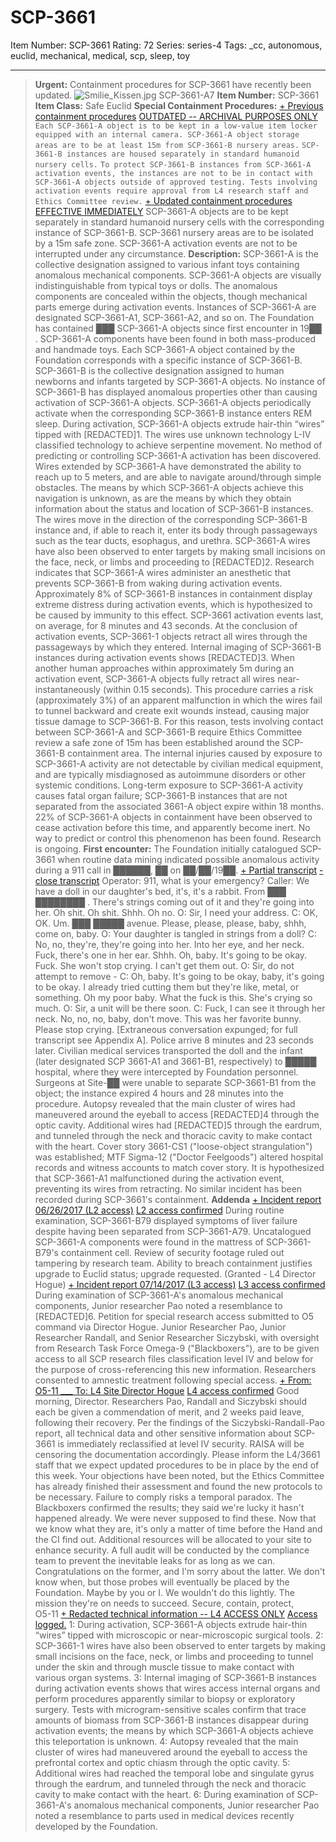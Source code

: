 # SCP-3661
Item Number: SCP-3661
Rating: 72
Series: series-4
Tags: _cc, autonomous, euclid, mechanical, medical, scp, sleep, toy

---

> **Urgent:** Containment procedures for SCP-3661 have recently been updated.
![Smilie_Kissen.jpg](https://scp-wiki.wdfiles.com/local--files/scp-3661/Smilie_Kissen.jpg)
SCP-3661-A7
**Item Number:** SCP-3661
**Item Class:** Safe Euclid
**Special Containment Procedures:**
[\+ Previous containment procedures](javascript:;)
[OUTDATED -- ARCHIVAL PURPOSES ONLY](javascript:;)
`Each SCP-3661-A object is to be kept in a low-value item locker equipped with an internal camera. SCP-3661-A object storage areas are to be at least 15m from SCP-3661-B nursery areas.`
`SCP-3661-B instances are housed separately in standard humanoid nursery cells.`
`To protect SCP-3661-B instances from SCP-3661-A activation events, the instances are not to be in contact with SCP-3661-A objects outside of approved testing. Tests involving activation events require approval from L4 research staff and Ethics Committee review.`
[\+ Updated containment procedures](javascript:;)
[EFFECTIVE IMMEDIATELY](javascript:;)
SCP-3661-A objects are to be kept separately in standard humanoid nursery cells with the corresponding instance of SCP-3661-B.
SCP-3661 nursery areas are to be isolated by a 15m safe zone.
SCP-3661-A activation events are not to be interrupted under any circumstance.
**Description:** SCP-3661-A is the collective designation assigned to various infant toys containing anomalous mechanical components. SCP-3661-A objects are visually indistinguishable from typical toys or dolls. The anomalous components are concealed within the objects, though mechanical parts emerge during activation events.
Instances of SCP-3661-A are designated SCP-3661-A1, SCP-3661-A2, and so on. The Foundation has contained ███ SCP-3661-A objects since first encounter in 19██ . SCP-3661-A components have been found in both mass-produced and handmade toys. Each SCP-3661-A object contained by the Foundation corresponds with a specific instance of SCP-3661-B.
SCP-3661-B is the collective designation assigned to human newborns and infants targeted by SCP-3661-A objects. No instance of SCP-3661-B has displayed anomalous properties other than causing activation of SCP-3661-A objects.
SCP-3661-A objects periodically activate when the corresponding SCP-3661-B instance enters REM sleep. During activation, SCP-3661-A objects extrude hair-thin “wires” tipped with [REDACTED]1. The wires use unknown technology L-IV classified technology to achieve serpentine movement. No method of predicting or controlling SCP-3661-A activation has been discovered.
Wires extended by SCP-3661-A have demonstrated the ability to reach up to 5 meters, and are able to navigate around/through simple obstacles. The means by which SCP-3661-A objects achieve this navigation is unknown, as are the means by which they obtain information about the status and location of SCP-3661-B instances.
The wires move in the direction of the corresponding SCP-3661-B instance and, if able to reach it, enter its body through passageways such as the tear ducts, esophagus, and urethra. SCP-3661-A wires have also been observed to enter targets by making small incisions on the face, neck, or limbs and proceeding to [REDACTED]2.
Research indicates that SCP-3661-A wires administer an anesthetic that prevents SCP-3661-B from waking during activation events. Approximately 8% of SCP-3661-B instances in containment display extreme distress during activation events, which is hypothesized to be caused by immunity to this effect.
SCP-3661 activation events last, on average, for 8 minutes and 43 seconds. At the conclusion of activation events, SCP-3661-1 objects retract all wires through the passageways by which they entered. Internal imaging of SCP-3661-B instances during activation events shows [REDACTED]3.
When another human approaches within approximately 5m during an activation event, SCP-3661-A objects fully retract all wires near-instantaneously (within 0.15 seconds). This procedure carries a risk (approximately 3%) of an apparent malfunction in which the wires fail to tunnel backward and create exit wounds instead, causing major tissue damage to SCP-3661-B. For this reason, tests involving contact between SCP-3661-A and SCP-3661-B require Ethics Committee review a safe zone of 15m has been established around the SCP-3661-B containment area.
The internal injuries caused by exposure to SCP-3661-A activity are not detectable by civilian medical equipment, and are typically misdiagnosed as autoimmune disorders or other systemic conditions. Long-term exposure to SCP-3661-A activity causes fatal organ failure; SCP-3661-B instances that are not separated from the associated 3661-A object expire within 18 months.
22% of SCP-3661-A objects in containment have been observed to cease activation before this time, and apparently become inert. No way to predict or control this phenomenon has been found. Research is ongoing.
**First encounter:** The Foundation initially catalogued SCP-3661 when routine data mining indicated possible anomalous activity during a 911 call in ██████, ██ on ██/██/19██.
[\+ Partial transcript](javascript:;)
[\- close transcript](javascript:;)
> Operator: 911, what is your emergency?
> Caller: We have a doll in our daughter's bed, it's, it's a rabbit. From ███ ████████ . There's strings coming out of it and they're going into her. Oh shit. Oh shit. Shhh. Oh no.
> O: Sir, I need your address.
> C: OK, OK. Um. ███ █████ avenue. Please, please, please, baby, shhh, come on, baby.
> O: Your daughter is tangled in strings from a doll?
> C: No, no, they're, they're going into her. Into her eye, and her neck. Fuck, there's one in her ear. Shhh. Oh, baby. It's going to be okay. Fuck. She won't stop crying. I can't get them out.
> O: Sir, do not attempt to remove -
> C: Oh, baby. It's going to be okay, baby, it's going to be okay. I already tried cutting them but they're like, metal, or something. Oh my poor baby. What the fuck is this. She's crying so much.
> O: Sir, a unit will be there soon.
> C: Fuck, I can see it through her neck. No, no, no, baby, don't move. This was her favorite bunny. Please stop crying.
> [Extraneous conversation expunged; for full transcript see Appendix A].
> Police arrive 8 minutes and 23 seconds later.
Civilian medical services transported the doll and the infant (later designated SCP 3661-A1 and 3661-B1, respectively) to █████ hospital, where they were intercepted by Foundation personnel.
Surgeons at Site-██ were unable to separate SCP-3661-B1 from the object; the instance expired 4 hours and 28 minutes into the procedure. Autopsy revealed that the main cluster of wires had maneuvered around the eyeball to access [REDACTED]4 through the optic cavity. Additional wires had [REDACTED]5 through the eardrum, and tunneled through the neck and thoracic cavity to make contact with the heart.
Cover story 3661-CS1 ("loose-object strangulation") was established; MTF Sigma-12 ("Doctor Feelgoods") altered hospital records and witness accounts to match cover story.
It is hypothesized that SCP-3661-A1 malfunctioned during the activation event, preventing its wires from retracting. No similar incident has been recorded during SCP-3661's containment.
**Addenda**
[\+ Incident report 06/26/2017 (L2 access)](javascript:;)
[L2 access confirmed](javascript:;)
During routine examination, SCP-3661-B79 displayed symptoms of liver failure despite having been separated from SCP-3661-A79. Uncatalogued SCP-3661-A components were found in the mattress of SCP-3661-B79's containment cell. Review of security footage ruled out tampering by research team. Ability to breach containment justifies upgrade to Euclid status; upgrade requested. (Granted - L4 Director Hogue)
[\+ Incident report 07/14/2017 (L3 access)](javascript:;)
[L3 access confirmed](javascript:;)
During examination of SCP-3661-A's anomalous mechanical components, Junior researcher Pao noted a resemblance to [REDACTED]6.
Petition for special research access submitted to O5 command via Director Hogue. Junior Researcher Pao, Junior Researcher Randall, and Senior Researcher Siczybski, with oversight from Research Task Force Omega-9 ("Blackboxers"), are to be given access to all SCP research files classification level IV and below for the purpose of cross-referencing this new information. Researchers consented to amnestic treatment following special access.
[\+ From: O5-11 ___ To: L4 Site Director Hogue](javascript:;)
[L4 access confirmed](javascript:;)
Good morning, Director.
Researchers Pao, Randall and Siczybski should each be given a commendation of merit, and 2 weeks paid leave, following their recovery.
Per the findings of the Siczybski-Randall-Pao report, all technical data and other sensitive information about SCP-3661 is immediately reclassified at level IV security. RAISA will be censoring the documentation accordingly.
Please inform the L4/3661 staff that we expect updated procedures to be in place by the end of this week. Your objections have been noted, but the Ethics Committee has already finished their assessment and found the new protocols to be necessary. Failure to comply risks a temporal paradox. The Blackboxers confirmed the results; they said we're lucky it hasn't happened already. We were never supposed to find these.
Now that we know what they are, it's only a matter of time before the Hand and the CI find out. Additional resources will be allocated to your site to enhance security. A full audit will be conducted by the compliance team to prevent the inevitable leaks for as long as we can. Congratulations on the former, and I'm sorry about the latter.
We don't know when, but those probes will eventually be placed by the Foundation. Maybe by you or I. We wouldn't do this lightly. The mission they're on needs to succeed.
Secure, contain, protect,  
O5-11
[\+ Redacted technical information -- L4 ACCESS ONLY](javascript:;)
[Access logged.](javascript:;)
1: During activation, SCP-3661-A objects extrude hair-thin “wires” tipped with microscopic or near-microscopic surgical tools.
2: SCP-3661-1 wires have also been observed to enter targets by making small incisions on the face, neck, or limbs and proceeding to tunnel under the skin and through muscle tissue to make contact with various organ systems.
3: Internal imaging of SCP-3661-B instances during activation events shows that wires access internal organs and perform procedures apparently similar to biopsy or exploratory surgery. Tests with microgram-sensitive scales confirm that trace amounts of biomass from SCP-3661-B instances disappear during activation events; the means by which SCP-3661-A objects achieve this teleportation is unknown.
4: Autopsy revealed that the main cluster of wires had maneuvered around the eyeball to access the prefrontal cortex and optic chiasm through the optic cavity.
5: Additional wires had reached the temporal lobe and singulate gyrus through the eardrum, and tunneled through the neck and thoracic cavity to make contact with the heart.
6: During examination of SCP-3661-A's anomalous mechanical components, Junior researcher Pao noted a resemblance to parts used in medical devices recently developed by the Foundation.